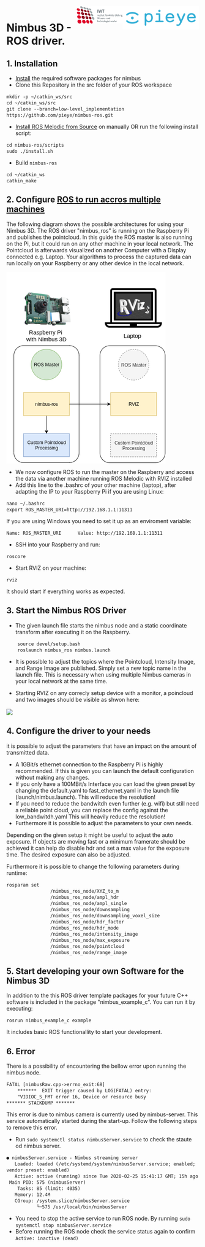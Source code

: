 <img src="./assets/PIEYE_Logo_RGB_POS.png" align="right" title="pieye logo" width="200" >
<img src="./assets/IWT.png" align="right" title="pieye logo" width="120" >

# Nimbus 3D - ROS driver.

## 1. Installation

* [Install](https://github.com/pieye/nimbus-userland) the required software packages for nimbus
* Clone this Repository in the src folder of your ROS workspace 
``` 
mkdir -p ~/catkin_ws/src
cd ~/catkin_ws/src
git clone --branch=low-level_implementation https://github.com/pieye/nimbus-ros.git
``` 
* [Install ROS Melodic from Source](http://wiki.ros.org/melodic/Installation/Source)  on manually OR run the following install script: 
``` 
cd nimbus-ros/scripts
sudo ./install.sh
``` 
* Build `nimbus-ros`
``` 
cd ~/catkin_ws
catkin_make
```
    
## 2. Configure [ROS to run accros multiple machines](http://wiki.ros.org/ROS/Tutorials/MultipleMachines)

The following diagram shows the possible architectures for using your Nimbus 3D. The ROS driver "nimbus_ros" is running on the Raspberry Pi and publishes the pointcloud. In this guide the ROS master is also running  on the Pi, but it could run on any other machine in your local network. The Pointcloud is afterwards visualized on another Computer with a Display connected e.g. Laptop. Your algorithms to process the captured data can run locally on your Raspberry or any other device in the local network. 


<img src="./assets/nimbus_ros.png" align="center">


* We now configure ROS to run the master on the Raspberry and access the data via another machine running ROS Melodic with RVIZ installed
* Add this line to the .bashrc of your other machine (laptop), after adapting the IP to your Raspberry Pi if you are using Linux:
```
nano ~/.bashrc
export ROS_MASTER_URI=http://192.168.1.1:11311
```
If you are using Windows you need to set it up as an enviroment variable:
```
Name: ROS_MASTER_URI      Value: http://192.168.1.1:11311
```
* SSH into your Raspberry and run:
```
roscore
```
* Start RVIZ on your machine:
```
rviz
```
It should start if everything works as expected.
    


## 3. Start the Nimbus ROS Driver
* The given launch file starts the nimbus node and a static coordinate transform after executing it on the Raspberry.
```
    source devel/setup.bash 
    roslaunch nimbus_ros nimbus.launch
  ```  
* It is possible to adjust the topics where the Pointcloud, Intensity Image, and Range Image are published. Simply set a new topic name in the launch file. This is necessary when using multiple Nimbus cameras in your local network at the same time.

* Starting RVIZ on any correcly setup device with a monitor, a poincloud and two images should be visible as shwon here:
<img src="./assets/nimbus_ros.gif" align="center">


## 4. Configure the driver to your needs
it is possible to adjust the parameters that have an impact on the amount of transmitted data.
* A 1GBit/s ethernet connection to the Raspberry Pi is highly recommended. If this is given you can launch the default configuration without making any changes.
* If you only have a 100MBit/s Interface you can load the given preset by changing the default.yaml to fast_ethernet.yaml in the launch file (launch/nimbus.launch). This will reduce the resolution!
* If you need to reduce the bandwitdh even further (e.g. wifi) but still need a reliable point cloud, you can replace the config against the low_bandwitdh.yaml This will heavily reduce the resolution!
* Furthermore it is possible to adjust the parameters to your own needs.

Depending on the given setup it might be useful to adjust the auto exposure.
If objects are moving fast or a minimum framerate should be achieved it can help do disable hdr and set a max value for the exposure time. The desired exposure can also be adjusted.

Furthermore it is possible to change the following parameters during runtime:
```
rosparam set 
                /nimbus_ros_node/XYZ_to_m
                /nimbus_ros_node/ampl_hdr
                /nimbus_ros_node/ampl_single
                /nimbus_ros_node/downsampling
                /nimbus_ros_node/downsampling_voxel_size
                /nimbus_ros_node/hdr_factor
                /nimbus_ros_node/hdr_mode
                /nimbus_ros_node/intensity_image
                /nimbus_ros_node/max_exposure
                /nimbus_ros_node/pointcloud
                /nimbus_ros_node/range_image
```


## 5. Start developing your own Software for the Nimbus 3D
In addition to the this ROS driver template packages for your future C++ software is included in the package "nimbus_example_c". You can run it by executing:
```
rosrun nimbus_example_c example
```
It includes basic ROS functionallity to start your development.

## 6. Error
There is a possibility of encountering the bellow error upon running the nimbus node.
```
FATAL [nimbusRaw.cpp->errno_exit:68]	
	*******	 EXIT trigger caused by LOG(FATAL) entry: 
	"VIDIOC_S_FMT error 16, Device or resource busy
*******	STACKDUMP *******
```
This error is due to nimbus camera is currently used by nimbus-server. This service automatically started during the start-up. Follow the following steps to remove this error.

* Run `sudo systemctl status nimbusServer.service` to check the staute od nimbus server. 
```
● nimbusServer.service - Nimbus streaming server
   Loaded: loaded (/etc/systemd/system/nimbusServer.service; enabled; vendor preset: enabled)
   Active: active (running) since Tue 2020-02-25 15:41:17 GMT; 15h ago
 Main PID: 575 (nimbusServer)
    Tasks: 85 (limit: 4035)
   Memory: 12.4M
   CGroup: /system.slice/nimbusServer.service
           └─575 /usr/local/bin/nimbusServer
``` 
* You need to stop the active service to run ROS node. By running 
`sudo systemctl stop nimbusServer.service`
* Before running the ROS node check the service status again to confirm  `Active: inactive (dead)`
